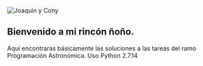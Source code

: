 ![](http://astrometrico.es/wp-content/uploads/2017/01/eso1705a_banner.jpg "Joaquin y Cony")
## Bienvenido a mi rincón ñoño. 
Aquí encontraras básicamente las soluciones a las tareas del ramo Programación Astronómica.
Uso Python 2.7.14
